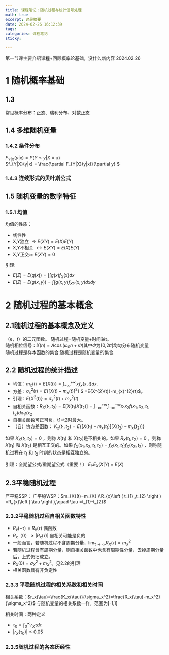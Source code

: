 ```yaml
---
title: 课程笔记：随机过程与统计信号处理
math: true
excerpt: 这是摘要
date: 2024-02-26 16:12:39
tags:
categories: 课程笔记
sticky:

---
```

第一节课主要介绍课程+回顾概率论基础，没什么新内容 2024.02.26

# 1 随机概率基础
## 1.3
常见概率分布：正态、瑞利分布、对数正态

## 1.4 多维随机变量

### 1.4.2 条件分布

$F_{Y|X}(y|x)=P(Y\leq y|X=x)$  
$f_{Y|X}(y|x) = \frac{\partial F_{Y|X}(y|x)}{\partial y} $  

### 1.4.3 连续形式的贝叶斯公式

## 1.5 随机变量的数字特征

### 1.5.1 均值

均值的性质：  

- 线性性
- X,Y独立 $\rightarrow E(XY)=E(X)E(Y)$
- X,Y不相关 $\leftrightarrow E(XY)=E(X)E(Y)$
- X,Y正交:= $E(XY)=0$

引理:  

- $E(Z)=E(g(x))=\int \int g(x)f_{X}(x)dx$
- $E(Z)=E(g(x,y))=\int \int g(x,y)f_{XY}(x,y)dxdy$


# 2 随机过程的基本概念

## 2.1随机过程的基本概念及定义

（e，t）的二元函数。 随机过程=随机变量+时间轴t。  
随机相位信号：$X(n)=A\cos(\omega_{0}n+\Phi )$其中$\Phi$为[0,2𝜋]均匀分布随机变量  
随机过程是样本函数的集合;随机过程是随机变量的集合.

## 2.2 随机过程的统计描述

- 均值：$m_{x}\left ( t \right ) =E\left \{ X\left ( t \right )  \right \} =\int _{-\infty }^{+\infty }xf_{x}\left ( x,t \right ) dx.$
- 方差：$\sigma_{x}^{2}(t)=E\{[X(t)-m_{x}(t)]^{2}\}$  $ =E\{X^{2}(t)\}-m_{x}^{2}(t)$。
- 引理：$E\{X^2(t)\}=\sigma_x^2(t)+m_x^2(t)$
- 自相关函数：$R_{X}\left ( t_{1} ,t_{2}  \right ) =E\left [ X\left ( t_{1} \right )X\left ( t_{2}  \right )  \right ] =\int_{-\infty }^{+\infty }\int_{-\infty }^{+\infty }x_{1}x_{2}f\left ( x_{1},x_{2},t_{1},t_{2}  \right ) dx_{1}dx_{2}$
- 自相关函数可正可负，t1=t2时最大。
- （自）协方差函数： $K_x(t_1, t_2)=E\{[X(t_1)-m_x(t_1)][X(t_2)-m_x(t_2)]\}$

如果 $K_X(t_1, t_2)=0$ ，则称 $X(t_1)$ 和 $X(t_2)$是不相关的。如果  $R_X(t_1, t_2)=0$ ，则称 $X(t_1)$ 和 $X(t_2)$ 是相互正交的。如果  $f_X(x_1, x_2, t_1, t_2)=f_X(x_1, t_1)f_X(x_2, t_2)$ ，则称随机过程在 $t_1$ 和 $t_2$ 时刻的状态是相互独立的。

引理：全期望公式/重期望公式（重要！）  $E_Y{E_X(X|Y)}$ = $E(X)$



## 2.3平稳随机过程
严平稳SSP：
广平稳WSP：$m_{X}(t)=m_{X}  \\R_{x}\left ( t_{1} ,t_{2} \right ) =R_{x}\left ( \tau \right ),\quad \tau =t_{1}-t_{2}$  

### 2.3.2平稳随机过程自相关函数特性

- $R_{x}(-\tau)=R_{x}(\tau)$ 偶函数
- $R_{x}（0）≥|R_{x}(\tau)|$ 自相关可能是负的
- 一般而言，若随机过程不含周期分量，$\lim_{\tau\to\infty}R_X(\tau)=m_X^2$
- 若随机过程含有周期分量，则自相关函数中也含有周期性分量，去掉周期分量后，上式仍旧成立。
- $R_{X}(0)=\sigma _{X}^{2}+m_{X}^{2}$。见2.2的引理
- 相关函数具有非负定性

### 2.3.3 平稳随机过程的相关系数和相关时间

相关系数：$r_x(\tau)=\frac{K_x(\tau)}{\sigma_x^2}=\frac{R_x(\tau)-m_x^2}{\sigma_x^2}$ 与随机变量的相关系数一样，范围为[-1,1]

相关时间：两种定义

- $\tau _{0} = \int _{0}^{ \infty }r_{X} \tau d \tau$
- $\left | r_{X}(\tau _{0})  \right | \le 0.05$

### 2.3.5随机过程的各态历经性







